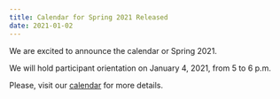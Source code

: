 ```yaml
---
title: Calendar for Spring 2021 Released
date: 2021-01-02
---
```


We are excited to announce the calendar or Spring 2021.

<!--more-->

We will hold participant orientation on January 4, 2021, from 5 to 6 p.m.

Please, visit our [calendar](/calendar) for more details.
